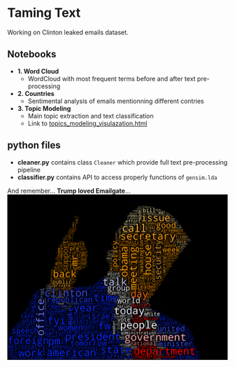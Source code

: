 # Taming Text

Working on Clinton leaked emails dataset.

## Notebooks
* **1. Word Cloud**
  * WordCloud with most frequent terms before and after text pre-processing
* **2. Countries**
  * Sentimental analysis of emails mentionning different contries
* **3. Topic Modeling**
  * Main topic extraction and text classification
  * Link to [topics_modeling_visulazation.html](http://htmlpreview.github.io/?https://github.com/jmuth/ADA_homeworks/blob/master/05%20-%20Taming%20Text/topic_vis_browser.html)

## python files
* **cleaner.py** contains class ```Cleaner``` which provide full text pre-processing pipeline
* **classifier.py** contains API to access properly functions of ```gensim.lda```  



And remember... **Trump loved Emailgate**... 
![trump<3clinton](trump<3clinton.png)
